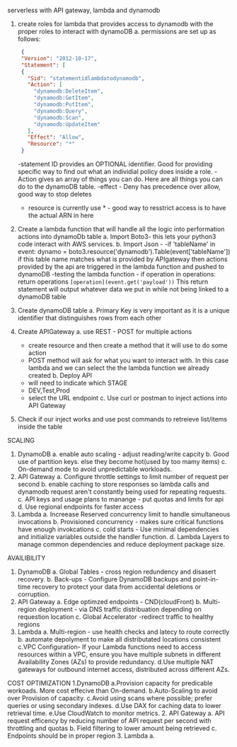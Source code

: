 serverless with API gateway, lambda and dynamodb

1. create roles for lambda that provides access to dynamodb with the proper roles to interact with dynamoDB
   a. permissions are set up as follows:

   ```json
    {
    "Version": "2012-10-17",
    "Statement": [
    {
      "Sid": "statementidlambdatodynamodb",
      "Action": [
        "dynamodb:DeleteItem",
        "dynamodb:GetItem",
        "dynamodb:PutItem",
        "dynamodb:Query",
        "dynamodb:Scan",
        "dynamodb:UpdateItem"
      ],
      "Effect": "Allow",
      "Resource": "*"
    }
    ```
   -statement ID provides an OPTIONAL identifier. Good for providing specific way to find out what an individial policy does inside a role.
   -Action gives an array of things you can do. Here are all things you can do to the dynamoDB table.
   -effect - Deny has precedence over allow, good way to stop deletes
   - resource is currently use * - good way to resstrict access is to have the actual ARN in here

2. Create a lambda function that will handle all the logic into performation actions into dynamoDb table
   a. Import Boto3- this lets your python3 code interact with AWS services.
   b. Import Json -
   -if 'tableName' in event:
        dynamo = boto3.resource('dynamodb').Table(event['tableName'])
         if this table name matches what is provided by APIgateway then actions provided by the api are triggered in the lambda function and pushed to dynamoDB
      -testing the lambda function -
                  if operation in operations:
                       return operations `[operation](event.get('payload'))`
         This return statement will output whatever data we put in while not being linked to a dynamoDB table


3. Create dynamoDB table
   a. Primary Key is very important as it is a unique identifier that distinguishes rows from each other

4. Create APIGateway
   a. use REST - POST for multiple actions
      - create resource and then create a method that it will use to do some action
      - POST method will ask for what you want to interact with. In this case lambda and we can select the the lambda function we already created
   b. Deploy API
      - will need to indicate which STAGE
      - DEV,Test,Prod
      - select the URL endpoint
   c. Use curl or postman to inject actions into API Gateway

5. Check if our inject works and use post commands to retreieve list/items inside the table


SCALING 
1. DynamoDB
   a. enable auto scaling - adjust reading/write capcity
   b. Good use of partition keys. else they become hot(used by too mamy items)
   c. On-demand mode to avoid unpredictable workloads.
2. API Gateway
   a. Configure throttle settings to limit number of request per second
   b. enable caching to store responses so lambda calls and dynamodb request aren't constantly being used for repeating requests.
   c. API keys and usage plans to manange - put quotas and limits for api
   d. Use regional endpoints for faster access
3. Lambda
   a. Increease Reserved concurrency limit to handle simultaneous invocations
   b. Provisioned concurrency - makes sure critical functions have enough invokcations
   c. cold starts - Use minimal dependencies and initialize variables outside the handler function.
   d. Lambda Layers to manage common dependencies and reduce deployment package size.

AVAILIBILITY
1. DynamoDB
   a. Global Tables - cross region redundency and disasert recovery.
   b. Back-ups - Configure DynamoDB backups and point-in-time recovery to protect your data from accidental deletions or corruption.
2. API Gateway
   a. Edge optimzed endpoints - CND(cloudFront)
   b. Multi-region deployment - via DNS traffic distribuation depending on requestion location
   c. Global Accelerator -redirect traffic to healthy regions
3. Lambda
   a. Multi-region - use health checks and latecy to route correctly
   b. automate depolyment to make all distributated locations consistent
   c.VPC Configuration- If your Lambda functions need to access resources within a VPC, ensure you have multiple subnets in different Availability Zones (AZs) to provide redundancy.
   d.Use multiple NAT gateways for outbound internet access, distributed across different AZs.

COST OPTIMIZATION
1.DynamoDB
   a.Provision capacity for predicable workoads. More cost effecive than On-demand.
   b.Auto-Scaling to avoid over Provision of capacity.
   c.Avoid using scans where possible; prefer queries or using secondary indexes.
   d.Use DAX for caching data to lower retrieval time.
   e.Use CloudWatch to monitor metrics.
2. API Gateway
   a. API request efficency by reducing number of API request per second with throttling and quotas
   b. Field filtering to lower amount being retrieved 
   c. Endpoints should be in proper region
3. Lambda
   a.


